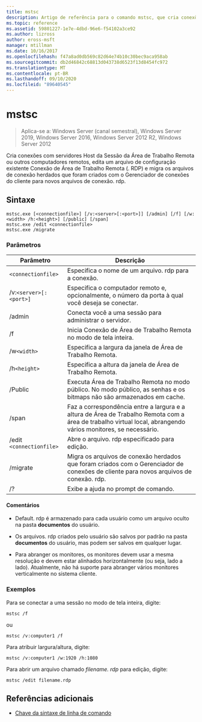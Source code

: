 ```yaml
---
title: mstsc
description: Artigo de referência para o comando mstsc, que cria conexões com Host da Sessão da Área de Trabalho Remota servidores ou outros computadores remotos, edita um arquivo de configuração existente do Conexão de Área de Trabalho Remota (. RDP) e migra os arquivos de conexão herdados que foram criados com o Gerenciador de conexões do cliente para novos arquivos de conexão. rdp.
ms.topic: reference
ms.assetid: 59801227-1e7e-4dbd-96e6-f54102a3ce92
ms.author: lizross
author: eross-msft
manager: mtillman
ms.date: 10/16/2017
ms.openlocfilehash: f47a8ad0db569c82d64e74b10c30bec9aca958ab
ms.sourcegitcommit: db2d46842c68813d043738d6523f13d8454fc972
ms.translationtype: MT
ms.contentlocale: pt-BR
ms.lasthandoff: 09/10/2020
ms.locfileid: "89640545"
---
```

# <a name="mstsc"></a>mstsc

> Aplica-se a: Windows Server (canal semestral), Windows Server 2019, Windows Server 2016, Windows Server 2012 R2, Windows Server 2012

Cria conexões com servidores Host da Sessão da Área de Trabalho Remota ou outros computadores remotos, edita um arquivo de configuração existente Conexão de Área de Trabalho Remota (. RDP) e migra os arquivos de conexão herdados que foram criados com o Gerenciador de conexões do cliente para novos arquivos de conexão. rdp.

## <a name="syntax"></a>Sintaxe

```
mstsc.exe [<connectionfile>] [/v:<server>[:<port>]] [/admin] [/f] [/w:<width> /h:<height>] [/public] [/span]
mstsc.exe /edit <connectionfile>
mstsc.exe /migrate
```

### <a name="parameters"></a>Parâmetros

| Parâmetro | Descrição |
| --------- | ------------|
| `<connectionfile>` | Especifica o nome de um arquivo. rdp para a conexão. |
| /v:`<server>[:<port>]` | Especifica o computador remoto e, opcionalmente, o número da porta à qual você deseja se conectar. |
| /admin | Conecta você a uma sessão para administrar o servidor. |
| /f | Inicia Conexão de Área de Trabalho Remota no modo de tela inteira. |
| /w`<width>` | Especifica a largura da janela de Área de Trabalho Remota. |
| /h`<height>` | Especifica a altura da janela de Área de Trabalho Remota. |
| /Public | Executa Área de Trabalho Remota no modo público. No modo público, as senhas e os bitmaps não são armazenados em cache. |
| /span | Faz a correspondência entre a largura e a altura de Área de Trabalho Remota com a área de trabalho virtual local, abrangendo vários monitores, se necessário. |
| /edit `<connectionfile>` | Abre o arquivo. rdp especificado para edição. |
| /migrate | Migra os arquivos de conexão herdados que foram criados com o Gerenciador de conexões de cliente para novos arquivos de conexão. rdp. |
| /? | Exibe a ajuda no prompt de comando. |

#### <a name="remarks"></a>Comentários

- Default. rdp é armazenado para cada usuário como um arquivo oculto na pasta **documentos** do usuário.

- Os arquivos. rdp criados pelo usuário são salvos por padrão na pasta **documentos** do usuário, mas podem ser salvos em qualquer lugar.

- Para abranger os monitores, os monitores devem usar a mesma resolução e devem estar alinhados horizontalmente (ou seja, lado a lado). Atualmente, não há suporte para abranger vários monitores verticalmente no sistema cliente.

### <a name="examples"></a>Exemplos

Para se conectar a uma sessão no modo de tela inteira, digite:

```
mstsc /f
```
ou
```
mstsc /v:computer1 /f
```
Para atribuir largura/altura, digite:

```
mstsc /v:computer1 /w:1920 /h:1080
```
Para abrir um arquivo chamado *filename. rdp* para edição, digite:

```
mstsc /edit filename.rdp
```

## <a name="additional-references"></a>Referências adicionais

- [Chave da sintaxe de linha de comando](command-line-syntax-key.md)
